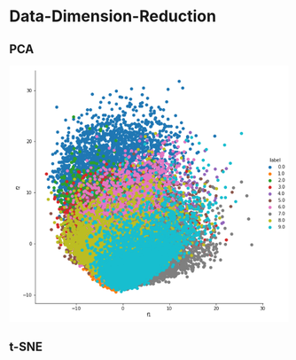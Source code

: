 # Data-Dimension-Reduction
## PCA
![alt text](https://github.com/saini-dhiraj/Data-Dimension-Reduction/blob/master/PCA/PCA-on-MNIST-data.png)

## t-SNE
###

###

###
